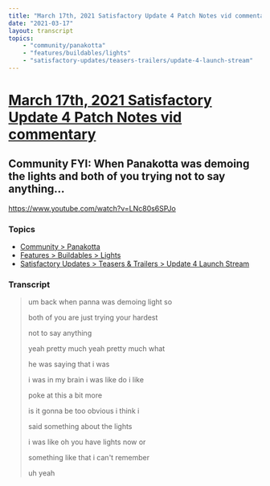 ```yaml
---
title: "March 17th, 2021 Satisfactory Update 4 Patch Notes vid commentary Community FYI: When Panakotta was demoing the lights and both of you trying not to say anything..."
date: "2021-03-17"
layout: transcript
topics:
    - "community/panakotta"
    - "features/buildables/lights"
    - "satisfactory-updates/teasers-trailers/update-4-launch-stream"
---
```

# [March 17th, 2021 Satisfactory Update 4 Patch Notes vid commentary](../2021-03-17.md)
## Community FYI: When Panakotta was demoing the lights and both of you trying not to say anything...
https://www.youtube.com/watch?v=LNc80s6SPJo

### Topics
* [Community > Panakotta](../topics/community/panakotta.md)
* [Features > Buildables > Lights](../topics/features/buildables/lights.md)
* [Satisfactory Updates > Teasers & Trailers > Update 4 Launch Stream](../topics/satisfactory-updates/teasers-trailers/update-4-launch-stream.md)

### Transcript

> um back when panna was demoing light so
>
> both of you are just trying your hardest
>
> not to say anything
>
> yeah pretty much yeah pretty much what
>
> he was saying that i was
>
> i was in my brain i was like do i like
>
> poke at this a bit more
>
> is it gonna be too obvious i think i
>
> said something about the lights
>
> i was like oh you have lights now or
>
> something like that i can't remember
>
> uh yeah
